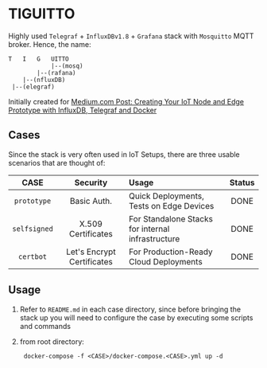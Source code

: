 # TIGUITTO

Highly used `Telegraf` + `InfluxDBv1.8` + `Grafana` stack with `Mosquitto` MQTT broker. Hence, the name:

```
T   I   G   UITTO
            |--(mosq)
        |--(rafana)
    |--(nfluxDB)
 |--(elegraf)
```

Initially created for [Medium.com Post: Creating Your IoT Node and Edge Prototype with InfluxDB, Telegraf and Docker](https://medium.com/@shantanoodesai/creating-your-iot-node-and-edge-prototype-with-influxdb-telegraf-and-docker-b16380282672)

## Cases
Since the stack is very often used in IoT Setups, there are three usable scenarios that are thought of:

|  CASE          |   Security    |  Usage                             |  Status           |
|:--------------:|:-------------:|:-----------------------------------|:-----------------:|
| `prototype`    | Basic Auth.   | Quick Deployments, Tests on Edge Devices |  DONE   |
| `selfsigned`  | X.509 Certificates | For Standalone Stacks for internal infrastructure | DONE |
| `certbot`      | Let's Encrypt Certificates | For Production-Ready Cloud Deployments | DONE |


## Usage

1. Refer to `README.md` in each case directory, since before bringing the stack up you will need to configure the case
by executing some scripts and commands

2. from root directory:

        docker-compose -f <CASE>/docker-compose.<CASE>.yml up -d
